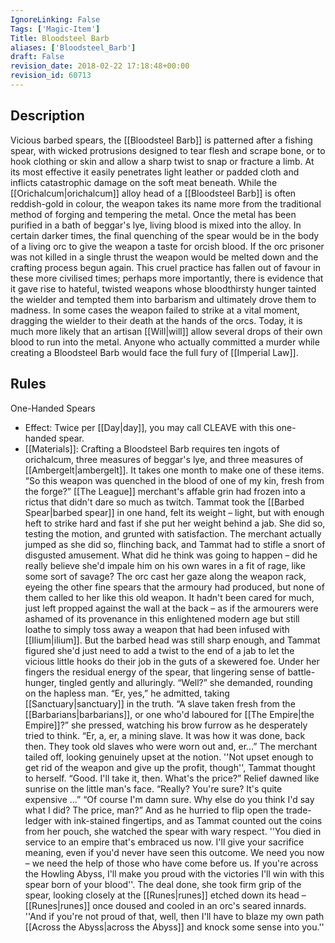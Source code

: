 ```yaml
---
IgnoreLinking: False
Tags: ['Magic-Item']
Title: Bloodsteel Barb
aliases: ['Bloodsteel_Barb']
draft: False
revision_date: 2018-02-22 17:18:48+00:00
revision_id: 60713
---
```


## Description
Vicious barbed spears, the [[Bloodsteel Barb]] is patterned after a fishing spear, with wicked protrusions designed to tear flesh and scrape bone, or to hook clothing or skin and allow a sharp twist to snap or fracture a limb. At its most effective it easily penetrates light leather or padded cloth and inflicts catastrophic damage on the soft meat beneath.
While the [[Orichalcum|orichalcum]] alloy head of a [[Bloodsteel Barb]] is often reddish-gold in colour, the weapon takes its name more from the traditional method of forging and tempering the metal. Once the metal has been purified in a bath of beggar's lye, living blood is mixed into the alloy. In certain darker times, the final quenching of the spear would be in the body of a living orc to give the weapon a taste for orcish blood. If the orc prisoner was not killed in a single thrust the weapon would be melted down and the crafting process begun again. This cruel practice has fallen out of favour in these more civilised times; perhaps more importantly, there is evidence that it gave rise to hateful, twisted weapons whose bloodthirsty hunger tainted the wielder and tempted them into barbarism and ultimately drove them to madness. In some cases the weapon failed to strike at a vital moment, dragging the wielder to their death at the hands of the orcs. 
Today, it is much more likely that an artisan [[Will|will]] allow several drops of their own blood to run into the metal. Anyone who actually committed a murder while creating a Bloodsteel Barb would face the full fury of [[Imperial Law]].
## Rules
One-Handed Spears
* Effect: Twice per [[Day|day]], you may call CLEAVE with this one-handed spear.
* [[Materials]]: Crafting a Bloodsteel Barb requires ten ingots of orichalcum, three measures of beggar's lye, and three measures of [[Ambergelt|ambergelt]]. It takes one month to make one of these items.
“So this weapon was quenched in the blood of one of my kin, fresh from the forge?”
[[The League]] merchant's affable grin had frozen into a rictus that didn't dare so much as twitch. Tammat took the [[Barbed Spear|barbed spear]] in one hand, felt its weight – light, but with enough heft to strike hard and fast if she put her weight behind a jab.
She did so, testing the motion, and grunted with satisfaction. The merchant actually jumped as she did so, flinching back, and Tammat had to stifle a snort of disgusted amusement. What did he think was going to happen – did he really believe she'd impale him on his own wares in a fit of rage, like some sort of savage?
The orc cast her gaze along the weapon rack, eyeing the other fine spears that the armoury had produced, but none of them called to her like this old weapon. It hadn't been cared for much, just left propped against the wall at the back – as if the armourers were ashamed of its provenance in this enlightened modern age but still loathe to simply toss away a weapon that had been infused with [[Ilium|ilium]].
But the barbed head was still sharp enough, and Tammat figured she'd just need to add a twist to the end of a jab to let the vicious little hooks do their job in the guts of a skewered foe. Under her fingers the residual energy of the spear, that lingering sense of battle-hunger, tingled gently and alluringly.
“Well?” she demanded, rounding on the hapless man.
“Er, yes,” he admitted, taking [[Sanctuary|sanctuary]] in the truth.
“A slave taken fresh from the [[Barbarians|barbarians]], or one who'd laboured for [[The Empire|the Empire]]?” she pressed, watching his brow furrow as he desperately tried to think.
“Er, a, er, a mining slave. It was how it was done, back then. They took old slaves who were worn out and, er...” The merchant tailed off, looking genuinely upset at the notion. ''Not upset enough to get rid of the weapon and give up the profit, though'', Tammat thought to herself.
“Good. I'll take it, then. What's the price?”
Relief dawned like sunrise on the little man's face. “Really? You're sure? It's quite expensive ...”
“Of course I'm damn sure. Why else do you think I'd say what I did? The price, man?”
And as he hurried to flip open the trade-ledger with ink-stained fingertips, and as Tammat counted out the coins from her pouch, she watched the spear with wary respect. ''You died in service to an empire that's embraced us now. I'll give your sacrifice meaning, even if you'd never have seen this outcome. We need you now – we need the help of those who have come before us. If you're across the Howling Abyss, I'll make you proud with the victories I'll win with this spear born of your blood''.
The deal done, she took firm grip of the spear, looking closely at the [[Runes|runes]] etched down its head – [[Runes|runes]] once doused and cooled in an orc's seared innards.
''And if you're not proud of that, well, then I'll have to blaze my own path [[Across the Abyss|across the Abyss]] and knock some sense into you.''